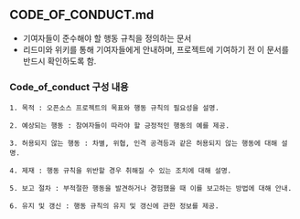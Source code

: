 ## CODE_OF_CONDUCT.md 
- 기여자들이 준수해야 할 행동 규칙을 정의하는 문서
- 리드미와 위키를 통해 기여자들에게 안내하며, 프로젝트에 기여하기 전 이 문서를 반드시 확인하도록 함.

### Code_of_conduct 구성 내용
```
1. 목적 : 오픈소스 프로젝트의 목표와 행동 규칙의 필요성을 설명.

2. 예상되는 행동 : 참여자들이 따라야 할 긍정적인 행동의 예를 제공.

3. 허용되지 않는 행동 : 차별, 위협, 인격 공격등과 같은 허용되지 않는 행동에 대해 설명.

4. 제재 : 행동 규칙을 위반할 경우 취해질 수 있는 조치에 대해 설명.

5. 보고 절차 : 부적절한 행동을 발견하거나 경험했을 때 이를 보고하는 방법에 대해 안내.

6. 유지 및 갱신 : 행동 규칙의 유지 및 갱신에 관한 정보를 제공.
```
